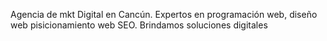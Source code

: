 Agencia de mkt Digital en Cancún.
Expertos en programación web, diseño web
pisicionamiento web SEO. Brindamos soluciones digitales
